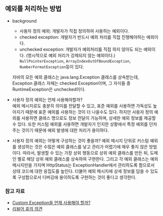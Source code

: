 ## 예외를 처리하는 방법

* background
    * 사용자 정의 예외: 개발자가 직접 정의하여 사용하는 예외이다. 
    * checked exception: 개발자가 반드시 예외 처리를 직접 진행해야하는 예외이다.
    * unchecked exception: 개발자가 예외처리를 직접 하지 않아도 되는 예외이다. (명시적으로 예외 처리가 강제되지 않는 예외이다.) 
      `NullPointerException`, `ArrayIndexOutOfBoundException`, `NumberFormatException`등이 있다. 
    
    자바의 모든 예외 클래스는 java.lang.Exception 클래스를 상속받는데, Exception 클래스 자체는 checked Exception이며, 그 자식들 중 RuntimeException은 unchecked이다.
  

* 사용자 정의 예외는 언제 사용해야할까?  
    예외 메시지로도 충분히 의미를 전달할 수 있고, 표준 예외를 사용하면 가독성도 높아지기 때문에 표준 예외를 사용하는 것이 더 나을수도 있다.
  하지만 사용자 정의 예외를 사용하면 클래스 명으로도 정보 전달이 가능하며, 상세한 예외 정보를 제공할 수 있다. 또한 커스텀 예외를 사용하면 개발자가 인지한 상황에서 특정 예외를 던저주는 것이기 때문에 예외 발생에 대한 처리가 용이하다.
  

* 사용자 정의 예외는 어떻게 구성하는 것이 좋을까?
    예외 메시지 단위로 커스텀 예외를 생성하는 것은 수많은 예외 클래스를 낳고 관리가 어렵기에 매우 좋지 않은 방법이다. 
  따라서, 발생할 수 있는 가장 상위 행동으로 상위 예외 클래스를 만든 뒤, 도메인 별로 해당 상위 예외 클래스를 상속하여 구현한다. 그리고 각 예외 클래스는 예외 메시지만을
  가지며 HttpStatus는 ExceptionHandler에서 관리하도록 함으로서 상태 코드에 대한 응집도를 높인다. 더불어 예외 메시지에 상세 정보를 담을 수 있도록 구성함으로서 디버깅에 용이하도록 구현하는 것이 좋다고 생각한다.

### 참고 자료
- [Custom Exception을 언제 사용해야 할까?](https://woowacourse.github.io/javable/post/2020-08-17-custom-exception/)
- [리뷰어 휴의 의견](https://github.com/woowacourse/atdd-subway-path/pull/118#discussion_r633656164)